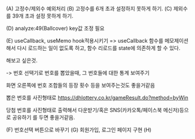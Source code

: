 (A) 고정수/제외수 예외처리
(B) 고정수를 6개 초과 설정하지 못하게 하기.
(C) 제외수를 39개 초과 설정 못하게 하기.

(D) analyze:49(Ballcover) key값 조정 필요


(E) useCallback, useMemo hook적용시키기
=> useCallback 함수를 메모제이션 해서 다시 로드하는 일이 없도록 하고,
함수 리로드를 state에 의존하게 할 수 있다.

해보고 싶은것.

-> 번호 선택기로 번호를 뽑았을때,
그 번호들에 대한 통계 보여주기

화면 오른쪽에
번호 조합들의 등장 횟수 등을 보여주는것도 좋을거같음

뽑은 번호를 사진형태로
https://dhlottery.co.kr/gameResult.do?method=byWin

당첨 번호를 사진형태로 출력해서 다운받기/혹은 SNS(카카오톡/페이스북 메신저)등으로 공유하기
를 두면 좋을거같음.

(F) 번호선택 버튼으로 바꾸기
(G) 회원가입, 로그인 페이지 구현
(H) 

